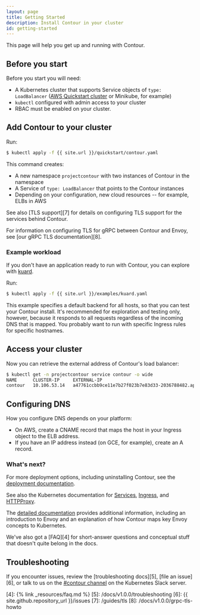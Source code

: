```yaml
---
layout: page
title: Getting Started
description: Install Contour in your cluster
id: getting-started
---
```


This page will help you get up and running with Contour.

## Before you start

Before you start you will need:

- A Kubernetes cluster that supports Service objects of `type: LoadBalancer` ([AWS Quickstart cluster](https://aws.amazon.com/quickstart/architecture/vmware-kubernetes/) or Minikube, for example)
- `kubectl` configured with admin access to your cluster
- RBAC must be enabled on your cluster.

## Add Contour to your cluster

Run:

```bash
$ kubectl apply -f {{ site.url }}/quickstart/contour.yaml
```

This command creates:

- A new namespace `projectcontour` with two instances of Contour in the namespace
- A Service of `type: LoadBalancer` that points to the Contour instances
- Depending on your configuration, new cloud resources -- for example, ELBs in AWS

See also [TLS support][7] for details on configuring TLS support for the services behind Contour.

For information on configuring TLS for gRPC between Contour and Envoy, see [our gRPC TLS documentation][8].

### Example workload

If you don't have an application ready to run with Contour, you can explore with [kuard](https://github.com/kubernetes-up-and-running/kuard).

Run:

```bash
$ kubectl apply -f {{ site.url }}/examples/kuard.yaml
```

This example specifies a default backend for all hosts, so that you can test your Contour install. It's recommended for exploration and testing only, however, because it responds to all requests regardless of the incoming DNS that is mapped. You probably want to run with specific Ingress rules for specific hostnames.

## Access your cluster

Now you can retrieve the external address of Contour's load balancer:

```bash
$ kubectl get -n projectcontour service contour -o wide
NAME      CLUSTER-IP     EXTERNAL-IP                                                                    PORT(S)        AGE       SELECTOR
contour   10.106.53.14   a47761ccbb9ce11e7b27f023b7e83d33-2036788482.ap-southeast-2.elb.amazonaws.com   80:30274/TCP   3h        app=contour
```

## Configuring DNS

How you configure DNS depends on your platform:

- On AWS, create a CNAME record that maps the host in your Ingress object to the ELB address.
- If you have an IP address instead (on GCE, for example), create an A record.

### What's next?

For more deployment options, including uninstalling Contour, see the [deployment documentation][1].

See also the Kubernetes documentation for [Services](https://kubernetes.io/docs/concepts/services-networking/service/), [Ingress](https://kubernetes.io/docs/concepts/services-networking/ingress/), and [HTTPProxy][2].

The [detailed documentation][3] provides additional information, including an introduction to Envoy and an explanation of how Contour maps key Envoy concepts to Kubernetes.

We've also got a [FAQ][4] for short-answer questions and conceptual stuff that doesn't quite belong in the docs.

## Troubleshooting

If you encounter issues, review the [troubleshooting docs][5], [file an issue][6], or talk to us on the [#contour channel](https://kubernetes.slack.com/messages/contour) on the Kubernetes Slack server.

[1]: /docs/v1.0.0/deploy-options
[2]: /docs/v1.0.0/httpproxy
[3]: /docs
[4]: {% link _resources/faq.md %}
[5]: /docs/v1.0.0/troubleshooting
[6]: {{ site.github.repository_url }}/issues
[7]: /guides/tls
[8]: /docs/v1.0.0/grpc-tls-howto
